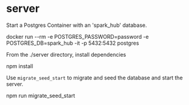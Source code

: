# server

Start a Postgres Container with an 'spark_hub' database.

  docker run --rm -e POSTGRES_PASSWORD=password -e POSTGRES_DB=spark_hub -it -p 5432:5432 postgres

From the ./server directory, install dependencies

  npm install

Use `migrate_seed_start` to migrate and seed the database and start the server.

  npm run migrate_seed_start
